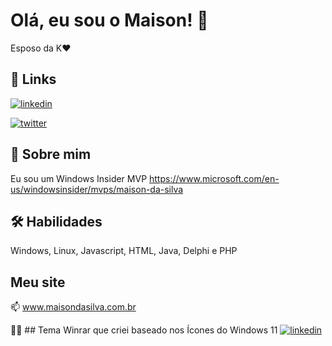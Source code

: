 
# Olá, eu sou o Maison! 👋
Esposo da K❤️


## 🔗 Links
[![linkedin](https://img.shields.io/badge/linkedin-0A66C2?style=for-the-badge&logo=linkedin&logoColor=white)](https://www.linkedin.com/in/maisondasilva/)

[![twitter](https://img.shields.io/badge/twitter-1DA1F2?style=for-the-badge&logo=twitter&logoColor=white)](https://twitter.com/maisondasilva)

## 🚀 Sobre mim

Eu sou um Windows Insider MVP
https://www.microsoft.com/en-us/windowsinsider/mvps/maison-da-silva

## 🛠 Habilidades
Windows, Linux, Javascript, HTML, Java, Delphi e PHP


## Meu site
📫 www.maisondasilva.com.br


👩‍💻 ## Tema Winrar que criei baseado nos Ícones do Windows 11
[![linkedin](https://www.rarlab.com/images/theme_sun_valley.png)](https://www.rarlab.com/themes5.htm)

